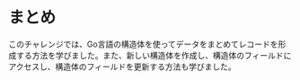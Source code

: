 # まとめ

このチャレンジでは、Go言語の構造体を使ってデータをまとめてレコードを形成する方法を学びました。また、新しい構造体を作成し、構造体のフィールドにアクセスし、構造体のフィールドを更新する方法も学びました。
